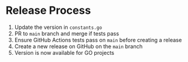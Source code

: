 # Release Process

1. Update the version in `constants.go`
2. PR to `main` branch and merge if tests pass
3. Ensure GitHub Actions tests pass on `main` before creating a release
4. Create a new release on GitHub on the `main` branch
5. Version is now available for GO projects
